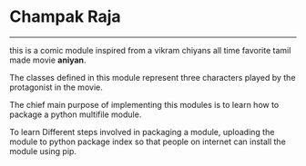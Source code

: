 # Champak Raja
___

this is a comic module inspired from a vikram chiyans all time favorite tamil made movie **aniyan**. 

The classes defined in this module represent three characters played by the protagonist in the movie. 

The chief main purpose of implementing this modules is to learn how to package a python multifile module. 

To learn Different steps involved in packaging a module, uploading the module to python package index so that people on internet can install the module using pip.

